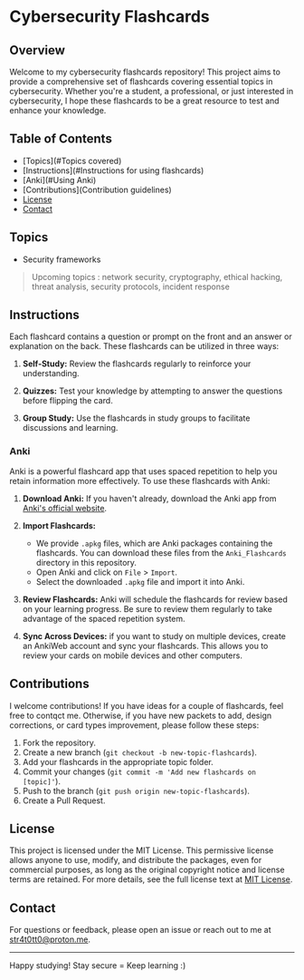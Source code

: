 # Cybersecurity Flashcards

## Overview

Welcome to my cybersecurity flashcards repository! This project aims to provide a comprehensive set of flashcards covering essential topics in cybersecurity. Whether you're a student, a professional, or just interested in cybersecurity, I hope these flashcards to be a great resource to test and enhance your knowledge.

## Table of Contents

- [Topics](#Topics covered)
- [Instructions](#Instructions for using flashcards)
- [Anki](#Using Anki)
- [Contributions](Contribution guidelines)
- [License](#license)
- [Contact](#contact)

## Topics 

- Security frameworks

> Upcoming topics : network security, cryptography, ethical hacking, threat analysis, security protocols, incident response


## Instructions

Each flashcard contains a question or prompt on the front and an answer or explanation on the back. These flashcards can be utilized in three ways:

1. **Self-Study:** Review the flashcards regularly to reinforce your understanding.

2. **Quizzes:** Test your knowledge by attempting to answer the questions before flipping the card.

3. **Group Study:** Use the flashcards in study groups to facilitate discussions and learning.

### Anki

Anki is a powerful flashcard app that uses spaced repetition to help you retain information more effectively. To use these flashcards with Anki:

1. **Download Anki:** If you haven't already, download the Anki app from [Anki's official website](https://apps.ankiweb.net/).

2. **Import Flashcards:**
   - We provide `.apkg` files, which are Anki packages containing the flashcards. You can download these files from the `Anki_Flashcards` directory in this repository.
   - Open Anki and click on `File` > `Import`.
   - Select the downloaded `.apkg` file and import it into Anki.
   
3. **Review Flashcards:** Anki will schedule the flashcards for review based on your learning progress. Be sure to review them regularly to take advantage of the spaced repetition system.
   
4. **Sync Across Devices:** if you want to study on multiple devices, create an AnkiWeb account and sync your flashcards. This allows you to review your cards on mobile devices and other computers.
   
   
## Contributions

I welcome contributions! If you have ideas for a couple of flashcards, feel free to contqct me. Otherwise, if you have new packets to add, design corrections, or card types improvement, please follow these steps:
1. Fork the repository.
2. Create a new branch (`git checkout -b new-topic-flashcards`).
3. Add your flashcards in the appropriate topic folder.
4. Commit your changes (`git commit -m 'Add new flashcards on [topic]'`).
5. Push to the branch (`git push origin new-topic-flashcards`).
6. Create a Pull Request.

## License
This project is licensed under the MIT License. This permissive license allows anyone to use, modify, and distribute the packages, even for commercial purposes, as long as the original copyright notice and license terms are retained. For more details, see the full license text at [MIT License](https://opensource.org/license/mit).



## Contact
For questions or feedback, please open an issue or reach out to me at str4t0tt0@proton.me.

---

Happy studying! Stay secure =  Keep learning :)